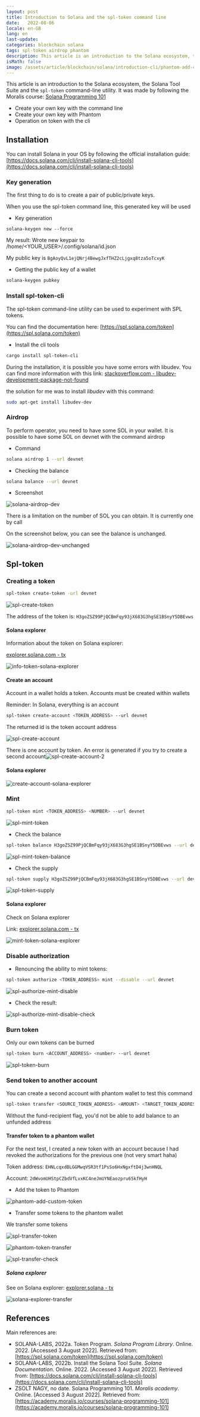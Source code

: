```yaml
---
layout: post
title: Introduction to Solana and the spl-token command line
date:   2022-08-06
locale: en-GB
lang: en
last-update: 
categories: blockchain solana 
tags: spl-token airdrop phantom
description: This article is an introduction to the Solana ecosystem, the Solana Tool Suite and the spl-token command-line utility.
isMath: false
image: /assets/article/blockchain/solana/introduction-cli/phantom-add-custom-token.PNG
---
```


This article is an introduction to the Solana ecosystem, the Solana Tool Suite and the `spl-token` command-line utility. It was made by following the Moralis course: [Solana Programming 101](https://academy.moralis.io/courses/solana-programming-101)

- Create your own key with the command line
- Create your own key with Phantom
- Operation on token with the cli



## Installation

You can install Solana in your OS by following the official installation guide: [https://docs.solana.com/cli/install-solana-cli-tools](https://docs.solana.com/cli/install-solana-cli-tools)

### Key generation

The first thing to do is to create a pair of public/private keys.

When you use the spl-token command line, this generated key will be used

- Key generation

```
solana-keygen new --force
```

My result: Wrote new keypair to /home/<YOUR_USER>/.config/solana/id.json

My public key is `BgAoyQvL1ejQNrj4BewgJxfTHZ2cLjgxq8tza5oTcxyK`

- Getting the public key of a wallet


```bash
solana-keygen pubkey
```



### Install spl-token-cli

The spl-token command-line utility can be used to experiment with SPL tokens.

You can find the documentation here: [https://spl.solana.com/token](https://spl.solana.com/token)

- Install the cli tools


```bash
cargo install spl-token-cli
```

During the installation, it is possible you have some errors with libudev. You can find more information with this link: [stackoverflow.com - libudev-development-package-not-found](https://stackoverflow.com/questions/55945023/libudev-development-package-not-found)

the solution for me was to install *libudev* with this command:

```bash
sudo apt-get install libudev-dev
```



### Airdrop 

To perform operator, you need to have some SOL in your wallet. It is possible to have some SOL on devnet with the command airdrop

- Command

```bash
solana airdrop 1 --url devnet
```

- Checking the balance


```bash
solana balance --url devnet
```

- Screenshot

![solana-airdrop-dev]({{site.url_complet}}/assets/article/blockchain/solana/introduction-cli/solana-airdrop-dev.PNG)

There is a limitation on the number of SOL you can obtain. It is currently one by call

On the screenshot below, you can see the balance is unchanged.

![solana-airdrop-dev-unchanged]({{site.url_complet}}/assets/article/blockchain/solana/introduction-cli/solana-airdrop-dev-unchanged.PNG)



## Spl-token

### Creating a token

```bash
spl-token create-token -url devnet
```

![spl-create-token]({{site.url_complet}}/assets/article/blockchain/solana/introduction-cli/spl-create-token.PNG)

The address of the token is:  `H3goZSZ99PjQCBmFqy93jX683G3hgSE1BSnyY5DBEvws`

#### Solana explorer

Information about the token on Solana explorer: 

[explorer.solana.com - tx](https://explorer.solana.com/address/H3goZSZ99PjQCBmFqy93jX683G3hgSE1BSnyY5DBEvws?cluster=devnet)

![info-token-solana-explorer]({{site.url_complet}}/assets/article/blockchain/solana/introduction-cli/info-token-solana-explorer.PNG)

#### Create an account

Account in a wallet holds a token. Accounts must be created within wallets

Reminder: In Solana, everything is an account

```bash
spl-token create-account <TOKEN_ADDRESS> --url devnet
```

The returned id is the token account address

![spl-create-account]({{site.url_complet}}/assets/article/blockchain/solana/introduction-cli/spl-create-account.PNG)

There is one account by token. An error is generated if you try to create a second account![spl-create-account-2]({{site.url_complet}}/assets/article/blockchain/solana/introduction-cli/spl-create-account-2.PNG)

#### Solana explorer

![create-account-solana-explorer]({{site.url_complet}}/assets/article/blockchain/solana/introduction-cli/create-account-solana-explorer.PNG)





### Mint

```bash
spl-token mint <TOKEN_ADDRESS> <NUMBER> --url devnet
```

![spl-mint-token]({{site.url_complet}}/assets/article/blockchain/solana/introduction-cli/spl-mint-token.PNG)



- Check the balance

```bash
spl-token balance H3goZSZ99PjQCBmFqy93jX683G3hgSE1BSnyY5DBEvws --url devnet
```



![spl-mint-token-balance]({{site.url_complet}}/assets/article/blockchain/solana/introduction-cli/spl-mint-token-balance.PNG)



- Check the supply

```bash
spl-token supply H3goZSZ99PjQCBmFqy93jX683G3hgSE1BSnyY5DBEvws --url devnet
```

![spl-token-supply]({{site.url_complet}}/assets/article/blockchain/solana/introduction-cli/spl-token-supply.PNG)



#### Solana explorer

Check on Solana explorer


Link: [explorer.solana.com - tx]( https://explorer.solana.com/tx/4cieBRVtpe4ivuAn41C26sTfRzJ3LDSYN9kEQ7kr6H14EYYwbi6eJhYK214d4vrXxTD9cvoeaTaDCyzaLtMxbYKL?cluster=devnet)

![mint-token-solana-explorer]({{site.url_complet}}/assets/article/blockchain/solana/introduction-cli/mint-token-solana-explorer.PNG)

### Disable authorization

- Renouncing the ability to mint tokens:


```bash
spl-token authorize <TOKEN_ADDRESS> mint --disable --url devnet
```

![spl-authorize-mint-disable]({{site.url_complet}}/assets/article/blockchain/solana/introduction-cli/spl-authorize-mint-disable.PNG)



- Check the result:

![spl-authorize-mint-disable-check]({{site.url_complet}}/assets/article/blockchain/solana/introduction-cli/spl-authorize-mint-disable-check.PNG)

### Burn token

Only our own tokens can be burned

```bash
spl-token burn <ACCOUNT_ADDRESS> <number> --url devnet
```

![spl-token-burn]({{site.url_complet}}/assets/article/blockchain/solana/introduction-cli/spl-token-burn.PNG)



### Send token to another account

You can create a second account with phantom wallet to test this command

```bash
spl-token transfer <SOURCE_TOKEN_ADDRESS> <AMOUNT> <TARGET_TOKEN_ADDRESS> --url devnet --fund-recipient
```

Without the fund-recipient flag, you'd not be able to add balance to an unfunded address



#### Transfer token to a phantom wallet

For the next test, I created a new token with an account because I had revoked the authorizations for the previous one (not very smart haha)

Token address: `EHNLcqxdBLGGMwqVSR3tf1PsSo6HxNgxftD4j3wnHNQL`

Account: `2dWvomUHStpCZbdVfLvxKC4neJmUYNEaozpru65kfHyH`



- Add the token to Phantom

![phantom-add-custom-token]({{site.url_complet}}/assets/article/blockchain/solana/introduction-cli/phantom-add-custom-token.PNG)

- Transfer some tokens to the phantom wallet


We transfer some tokens

![spl-transfer-token]({{site.url_complet}}/assets/article/blockchain/solana/introduction-cli/spl-transfer-token.PNG)

![phantom-token-transfer]({{site.url_complet}}/assets/article/blockchain/solana/introduction-cli/phantom-token-transfer.PNG)



![spl-transfer-check]({{site.url_complet}}/assets/article/blockchain/solana/introduction-cli/spl-transfer-check.PNG)

##### Solana explorer

See on Solana explorer: [explorer.solana - tx](https://explorer.solana.com/tx/5ebyFnQTeLUAFLrLPkoVwffer1YQrRpnHBxPF34AZFxSr91cZNiugyqDGBgVEafQVZ5ZGxLXVHgsjmxjsVX6mUFb?cluster=devnet)



![solana-explorer-transfer]({{site.url_complet}}/assets/article/blockchain/solana/introduction-cli/solana-explorer-transfer.PNG)



## References

Main references are:

- SOLANA-LABS, 2022a. Token Program. *Solana Program Library*. Online. 2022. [Accessed 3 August 2022]. Retrieved from: [https://spl.solana.com/token](https://spl.solana.com/token)
- SOLANA-LABS, 2022b. Install the Solana Tool Suite. *Solana Documentation*. Online. 2022. [Accessed 3 August 2022]. Retrieved from: [https://docs.solana.com/cli/install-solana-cli-tools](https://docs.solana.com/cli/install-solana-cli-tools)
- ZSOLT NAGY, no date. Solana Programming 101. *Moralis academy*. Online. [Accessed 3 August 2022]. Retrieved from: [https://academy.moralis.io/courses/solana-programming-101](https://academy.moralis.io/courses/solana-programming-101)
